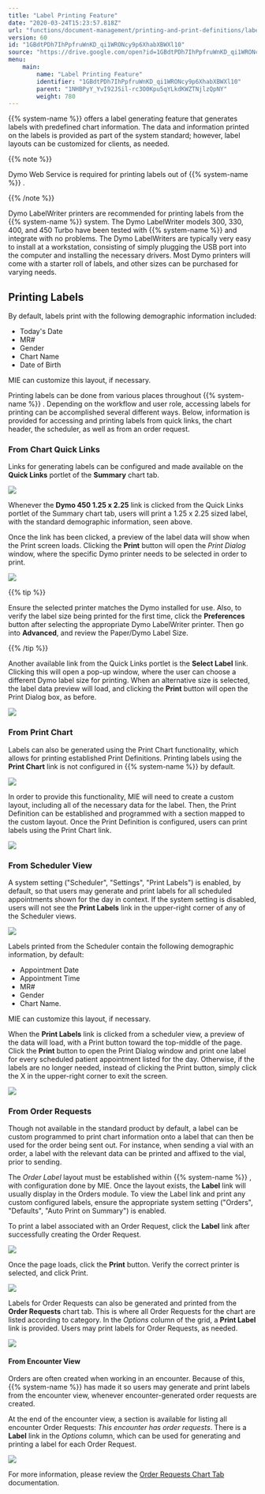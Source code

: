 ```yaml
---
title: "Label Printing Feature"
date: "2020-03-24T15:23:57.818Z"
url: "functions/document-management/printing-and-print-definitions/label-printing-feature.html"
version: 60
id: "1GBdtPDh7IhPpfruWnKD_qi1WRONcy9p6XhabXBWXl10"
source: "https://drive.google.com/open?id=1GBdtPDh7IhPpfruWnKD_qi1WRONcy9p6XhabXBWXl10"
menu:
    main:
        name: "Label Printing Feature"
        identifier: "1GBdtPDh7IhPpfruWnKD_qi1WRONcy9p6XhabXBWXl10"
        parent: "1NHBPyY_YvI92JSil-rc3O0Kpu5qYLkdKWZTNjlzQpNY"
        weight: 780
---
```

{{% system-name %}} offers a label generating feature that generates labels with predefined chart information. The data and information printed on the labels is provided as part of the system standard; however, label layouts can be customized for clients, as needed.

{{% note %}}

Dymo Web Service is required for printing labels out of {{% system-name %}} .

{{% /note %}}


Dymo LabelWriter printers are recommended for printing labels from the {{% system-name %}} system. The Dymo LabelWriter models 300, 330, 400, and 450 Turbo have been tested with {{% system-name %}} and integrate with no problems. The Dymo LabelWriters are typically very easy to install at a workstation, consisting of simply plugging the USB port into the computer and installing the necessary drivers. Most Dymo printers will come with a starter roll of labels, and other sizes can be purchased for varying needs.

## Printing Labels

By default, labels print with the following demographic information included:

* Today's Date
* MR#
* Gender
* Chart Name
* Date of Birth

MIE can customize this layout, if necessary.

Printing labels can be done from various places throughout {{% system-name %}} . Depending on the workflow and user role, accessing labels for printing can be accomplished several different ways. Below, information is provided for accessing and printing labels from quick links, the chart header, the scheduler, as well as from an order request.

### From Chart Quick Links

Links for generating labels can be configured and made available on the **Quick Links** portlet of the **Summary** chart tab.

![](label-printing-feature.images/image1.png)

Whenever the **Dymo 450 1.25 x 2.25** link is clicked from the Quick Links portlet of the Summary chart tab, users will print a 1.25 x 2.25 sized label, with the standard demographic information, seen above.

Once the link has been clicked, a preview of the label data will show when the Print screen loads. Clicking the **Print** button will open the *Print Dialog* window, where the specific Dymo printer needs to be selected in order to print.

![](label-printing-feature.images/image3.png)

{{% tip %}}

Ensure the selected printer matches the Dymo installed for use. Also, to verify the label size being printed for the first time, click the **Preferences** button after selecting the appropriate Dymo LabelWriter printer. Then go into **Advanced**, and review the Paper/Dymo Label Size.

{{% /tip %}}


Another available link from the Quick Links portlet is the **Select Label** link. Clicking this will open a pop-up window, where the user can choose a different Dymo label size for printing. When an alternative size is selected, the label data preview will load, and clicking the **Print** button will open the Print Dialog box, as before.

![](label-printing-feature.images/image2.png)

### From Print Chart

Labels can also be generated using the Print Chart functionality, which allows for printing established Print Definitions. Printing labels using the **Print Chart** link is not configured in {{% system-name %}} by default.

![](label-printing-feature.images/image5.png)

In order to provide this functionality, MIE will need to create a custom layout, including all of the necessary data for the label. Then, the Print Definition can be established and programmed with a section mapped to the custom layout. Once the Print Definition is configured, users can print labels using the Print Chart link.

![](label-printing-feature.images/image4.png)

### From Scheduler View

A system setting ("Scheduler", "Settings", "Print Labels") is enabled, by default, so that users may generate and print labels for all scheduled appointments shown for the day in context. If the system setting is disabled, users will not see the **Print Labels** link in the upper-right corner of any of the Scheduler views.

![](label-printing-feature.images/image7.png)

Labels printed from the Scheduler contain the following demographic information, by default:

* Appointment Date
* Appointment Time
* MR#
* Gender
* Chart Name.

MIE can customize this layout, if necessary.

When the **Print Labels** link is clicked from a scheduler view, a preview of the data will load, with a Print button toward the top-middle of the page. Click the **Print** button to open the Print Dialog window and print one label for every scheduled patient appointment listed for the day. Otherwise, if the labels are no longer needed, instead of clicking the Print button, simply click the X in the upper-right corner to exit the screen.

![](label-printing-feature.images/image6.png)

### From Order Requests

Though not available in the standard product by default, a label can be custom programmed to print chart information onto a label that can then be used for the order being sent out. For instance, when sending a vial with an order, a label with the relevant data can be printed and affixed to the vial, prior to sending.

The *Order Label* layout must be established within {{% system-name %}} , with configuration done by MIE. Once the layout exists, the **Label** link will usually display in the Orders module. To view the Label link and print any custom configured labels, ensure the appropriate system setting ("Orders", "Defaults", "Auto Print on Summary") is enabled.

To print a label associated with an Order Request, click the **Label** link after successfully creating the Order Request.

![](label-printing-feature.images/image9.png)

Once the page loads, click the **Print** button. Verify the correct printer is selected, and click Print.

![](label-printing-feature.images/image8.png)

Labels for Order Requests can also be generated and printed from the **Order Requests** chart tab. This is where all Order Requests for the chart are listed according to category. In the *Options* column of the grid, a **Print Label** link is provided. Users may print labels for Order Requests, as needed.

![](label-printing-feature.images/image11.png)

#### From Encounter View

Orders are often created when working in an encounter. Because of this, {{% system-name %}} has made it so users may generate and print labels from the encounter view, whenever encounter-generated order requests are created.

At the end of the encounter view, a section is available for listing all encounter Order Requests: *This encounter has order requests*. There is a **Label** link in the *Options* column, which can be used for generating and printing a label for each Order Request.

![](label-printing-feature.images/image10.png)

For more information, please review the [Order Requests Chart Tab](../../order-and-result-management/e-orders-chart-tab.html) documentation.

